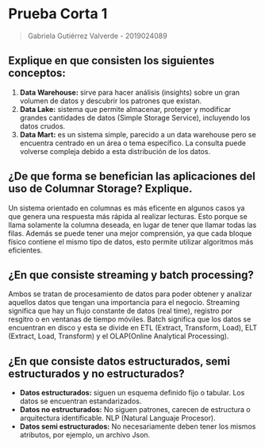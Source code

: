 # Prueba Corta 1

> Gabriela Gutiérrez Valverde - 2019024089

## Explique en que consisten los siguientes conceptos:
1. **Data Warehouse:** sirve para hacer análisis (insights) sobre un gran volumen de datos y descubrir los patrones que existan.
2. **Data Lake:** sistema que permite almacenar, proteger y modificar grandes cantidades de datos (Simple Storage Service), incluyendo los datos crudos.
3. **Data Mart:** es un sistema simple, parecido a un data warehouse pero se encuentra centrado en un área o tema específico. La consulta puede volverse compleja debido a esta distribución de los datos.

## ¿De que forma se benefician las aplicaciones del uso de Columnar Storage? Explique.
Un sistema orientado en columnas es más eficente en algunos casos ya que genera una respuesta más rápida al realizar lecturas. Esto porque se llama solamente la columna deseada, en lugar de tener que llamar todas las filas. Además se puede tener una mejor comprensión, ya que cada bloque físico contiene el mismo tipo de datos, esto permite utilizar algoritmos más eficientes.

## ¿En que consiste streaming y batch processing?
Ambos se tratan de procesamiento de datos para poder obtener y analizar aquellos datos que tengan una importancia para el negocio. Streaming significa que hay un flujo constante de datos (real time), registro por resgitro o en ventanas de tiempo móviles. Batch significa que los datos se encuentran en disco y esta se divide en ETL (Extract, Transform, Load), ELT (Extract, Load, Transform) y el OLAP(Online Analytical Processing). 

## ¿En que consiste datos estructurados, semi estructurados y no estructurados?
- **Datos estructurados:** siguen un esquema definido fijo o tabular. Los datos se encuentran estandarizados.
- **Datos no estructurados:** No siguen patrones, carecen de estructura o arquitectura identificable. NLP (Natural Languaje Procesor).
- **Datos semi estructurados:** No necesariamente deben tener los mismos atributos, por ejemplo, un archivo Json.